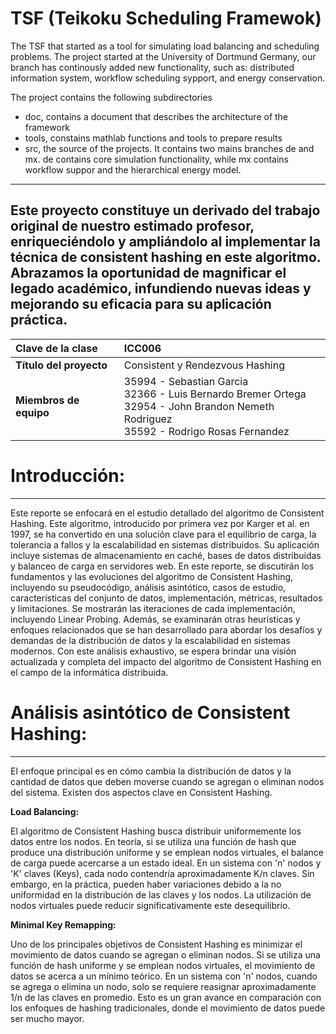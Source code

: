 # TSF (Teikoku Scheduling Framewok) 
The TSF that started as a tool for simulating load balancing and scheduling problems. The project started at the University of Dortmund Germany, our branch has continously added new functionality, such as: distributed information system, workflow scheduling sypport, and energy conservation.  

The project contains the following subdirectories
- doc, contains a document that describes the architecture of the framework
- tools, constains mathlab functions and tools to prepare results
- src, the source of the projects. It contains two mains branches de and mx. de contains core simulation functionality, while mx contains workflow suppor and the hierarchical energy model.
----
Este proyecto constituye un derivado del trabajo original de nuestro estimado profesor, enriqueciéndolo y ampliándolo al implementar la técnica de consistent hashing en este algoritmo. Abrazamos la oportunidad de magnificar el legado académico, infundiendo nuevas ideas y mejorando su eficacia para su aplicación práctica.
----
| Clave de la clase   |     ICC006      |
|:----------|:-------------|
| **Título del proyecto** |  Consistent y Rendezvous Hashing |
| **Miembros de equipo** | 35994 - Sebastian Garcia<br>32366 - Luis Bernardo Bremer Ortega<br>32954 - John Brandon Nemeth Rodriguez<br>35592 - Rodrigo Rosas Fernandez|


# Introducción:
----
Este reporte se enfocará en el estudio detallado del algoritmo de Consistent Hashing. Este algoritmo, introducido por primera vez por Karger et al. en 1997, se ha convertido en una solución clave para el equilibrio de carga, la tolerancia a fallos y la escalabilidad en sistemas distribuidos. Su aplicación incluye sistemas de almacenamiento en caché, bases de datos distribuidas y balanceo de carga en servidores web.
En este reporte, se discutirán los fundamentos y las evoluciones del algoritmo de Consistent Hashing, incluyendo su pseudocódigo, análisis asintótico, casos de estudio, características del conjunto de datos, implementación, métricas, resultados y limitaciones. Se mostrarán las iteraciones de cada implementación, incluyendo Linear Probing.
Además, se examinarán otras heurísticas y enfoques relacionados que se han desarrollado para abordar los desafíos y demandas de la distribución de datos y la escalabilidad en sistemas modernos. Con este análisis exhaustivo, se espera brindar una visión actualizada y completa del impacto del algoritmo de Consistent Hashing en el campo de la informática distribuida.

# Análisis asintótico de Consistent Hashing:
----
El enfoque principal es en cómo cambia la distribución de datos y la cantidad de datos que deben moverse cuando se agregan o eliminan nodos del sistema. Existen dos aspectos clave en Consistent Hashing.

**Load Balancing:**

El algoritmo de Consistent Hashing busca distribuir uniformemente los datos entre los nodos. En teoría, si se utiliza una función de hash que produce una distribución uniforme y se emplean nodos virtuales, el balance de carga puede acercarse a un estado ideal. En un sistema con 'n' nodos y 'K' claves (Keys), cada nodo contendría aproximadamente K/n claves. Sin embargo, en la práctica, pueden haber variaciones debido a la no uniformidad en la distribución de las claves y los nodos. La utilización de nodos virtuales puede reducir significativamente este desequilibrio.

**Minimal Key Remapping:**

Uno de los principales objetivos de Consistent Hashing es minimizar el movimiento de datos cuando se agregan o eliminan nodos. Si se utiliza una función de hash uniforme y se emplean nodos virtuales, el movimiento de datos se acerca a un mínimo teórico. En un sistema con 'n' nodos, cuando se agrega o elimina un nodo, solo se requiere reasignar aproximadamente 1/n de las claves en promedio. Esto es un gran avance en comparación con los enfoques de hashing tradicionales, donde el movimiento de datos puede ser mucho mayor.
